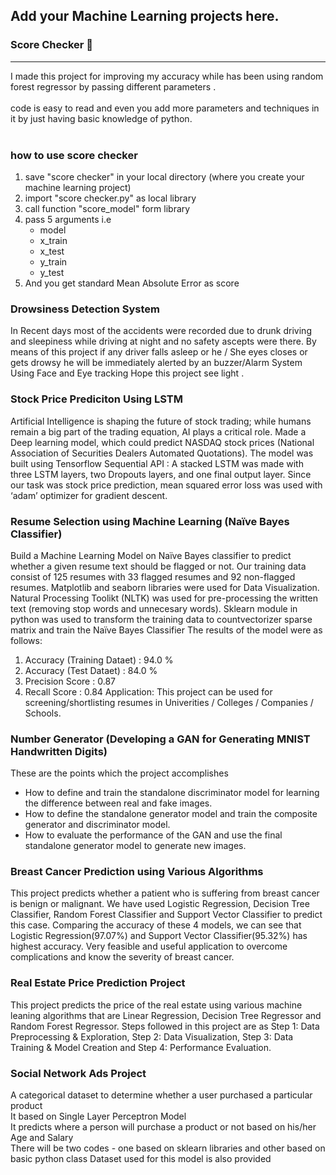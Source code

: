## Add your Machine Learning projects here.

<h3><b>Score Checker 📝</b></h3><hr>
I made this project for improving my accuracy while has been using random forest regressor
by passing different parameters .<br><br>
code is
easy to read and even you add more parameters and techniques in it by just having basic knowledge of python.
<br><br>
<h3>how to use score checker</h3>
<ol>
 <li>save "score checker" in your local directory (where you create your machine learning project)</li>
 <Li> import "score checker.py" as local library</li>
 <li>call function "score_model" form library</li>
 <li> pass 5 arguments i.e
  <ul>
   <li>model</li><li>x_train</li><li>x_test</li><li>y_train</li><li>y_test</li></ul>
 <li> And you get standard Mean Absolute Error as score</li>
  </ol>

<b><h3>Drowsiness Detection System</h3></b>

In Recent days most of the accidents were recorded due to drunk driving and sleepiness while driving at night and no safety ascepts were there.
By means of this project if any driver falls asleep or he / She eyes closes or gets drowsy he will be immediately alerted by an buzzer/Alarm System Using Face and Eye tracking
Hope this project see light .

<b><h3>Stock Price Prediciton Using LSTM</h3></b>

Artificial Intelligence is shaping the future of stock trading; while humans remain a big part of the trading equation, AI plays a critical role.
Made a Deep learning model, which could predict NASDAQ stock prices (National Association of Securities Dealers Automated Quotations).
The model was built using Tensorflow Sequential API :
A stacked LSTM was made with three LSTM layers, two Dropouts layers, and one final output layer.
Since our task was stock price prediction, mean squared error loss was used with ‘adam’ optimizer for gradient descent.

<b><h3>Resume Selection using Machine Learning (Naïve Bayes Classifier)</h3></b>

Build a Machine Learning Model on Naïve Bayes classifier to predict whether a given resume text should be flagged or not. Our training data consist of 125 resumes with 33 flagged resumes and 92 non-flagged resumes. Matplotlib and seaborn libraries were used for Data Visualization. Natural Processing Toolikt (NLTK) was used for pre-processing the written text (removing stop words and unnecesary words). Sklearn module in python was used to transform the training data to countvectorizer sparse matrix and train the Naïve Bayes Classifier
The results of the model were as follows:
1) Accuracy (Training Dataet) : 94.0 %
2) Accuracy (Test Dataet) : 84.0 %
3) Precision Score : 0.87
4) Recall Score : 0.84
Application: This project can be used for screening/shortlisting resumes in Univerities / Colleges / Companies / Schools.


<b><h3> Number Generator (Developing a GAN for Generating MNIST Handwritten Digits) </h3></b>

These are the points which the project accomplishes

- How to define and train the standalone discriminator model for learning the difference between real and fake images.
- How to define the standalone generator model and train the composite generator and discriminator model.
- How to evaluate the performance of the GAN and use the final standalone generator model to generate new images.

<b><h3>Breast Cancer Prediction using Various Algorithms</h3></b>

This project predicts whether a patient who is suffering from breast cancer is benign or malignant. We have used Logistic Regression, Decision Tree Classifier, Random Forest Classifier and Support Vector Classifier to predict this case. Comparing the accuracy of these 4 models, we can see that Logistic Regression(97.07%) and Support Vector Classifier(95.32%) has highest accuracy. Very feasible and useful application to overcome complications and know the severity of breast cancer.


<b><h3>Real Estate Price Prediction Project</h3></b>

This project predicts the price of the real estate using various machine leaning algorithms that are Linear Regression, Decision Tree Regressor
and Random Forest Regressor. Steps followed in this project are as Step 1: Data Preprocessing & Exploration, Step 2: Data Visualization,
Step 3: Data Training & Model Creation and Step 4: Performance Evaluation.

<h3>Social Network Ads Project</h3>
A categorical dataset to determine whether a user purchased a particular product <br />
It based on Single Layer Perceptron Model<br />
It predicts where a person will purchase a product or not based on his/her Age and Salary<br />
There will be two codes - one based on sklearn libraries and other based on basic python class
Dataset used for this model is also provided

